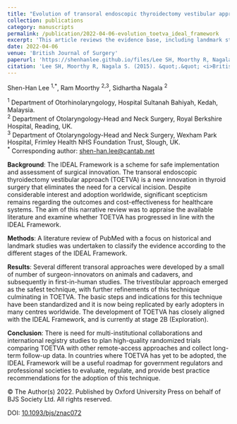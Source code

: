 ```yaml
---
title: "Evolution of transoral endoscopic thyroidectomy vestibular approach according to the IDEAL framework"
collection: publications
category: manuscripts
permalink: /publication/2022-04-06-evolution_toetva_ideal_framework
excerpt: 'This article reviews the evidence base, including landmark studies in the field of transoral endoscopic thyroid surgery vestibular approach (TOETVA), and assesses whether the evolution of TOETVA has aligned with the IDEAL framework, a scheme for safe implementation and assessment of surgical innovation.'
date: 2022-04-06
venue: 'British Journal of Surgery'
paperurl: 'https://shenhanlee.github.io/files/Lee SH, Moorthy R, Nagala S_British Journal of Surgery_2022.pdf'
citation: 'Lee SH, Moorthy R, Nagala S. (2015). &quot;.&quot; <i>British Journal of Surgery</i>. 109(6):497-502.'  
---
```


Shen-Han Lee <sup>1,*</sup>, Ram Moorthy <sup>2,3</sup>, Sidhartha Nagala <sup>2</sup>  

<sup>1</sup> Department of Otorhinolaryngology, Hospital Sultanah Bahiyah, Kedah, Malaysia.  
<sup>2</sup> Department of Otolaryngology-Head and Neck Surgery, Royal Berkshire Hospital, Reading, UK.  
<sup>3</sup> Department of Otolaryngology-Head and Neck Surgery, Wexham Park Hospital, Frimley Health NHS Foundation Trust, Slough, UK.  
<sup>*</sup> Corresponding author: [shen-han.lee@cantab.net](mailto:shen-han.lee@cantab.net)  

<b>Background</b>: The IDEAL Framework is a scheme for safe implementation and assessment of surgical innovation. The transoral endoscopic thyroidectomy vestibular approach (TOETVA) is a new innovation in thyroid surgery that eliminates the need for a cervical incision. Despite considerable interest and adoption worldwide, significant scepticism remains regarding the outcomes and cost-effectiveness for healthcare systems. The aim of this narrative review was to appraise the available literature and examine whether TOETVA has progressed in line with the IDEAL Framework.  

<b>Methods</b>: A literature review of PubMed with a focus on historical and landmark studies was undertaken to classify the evidence according to the different stages of the IDEAL Framework.  

<b>Results</b>: Several different transoral approaches were developed by a small of number of surgeon-innovators on animals and cadavers, and subsequently in first-in-human studies. The trivestibular approach emerged as the safest technique, with further refinements of this technique culminating in TOETVA. The basic steps and indications for this technique have been standardized and it is now being replicated by early adopters in many centres worldwide. The development of TOETVA has closely aligned with the IDEAL Framework, and is currently at stage 2B (Exploration).  

<b>Conclusion</b>: There is need for multi-institutional collaborations and international registry studies to plan high-quality randomized trials comparing TOETVA with other remote-access approaches and collect long-term follow-up data. In countries where TOETVA has yet to be adopted, the IDEAL Framework will be a useful roadmap for government regulators and professional societies to evaluate, regulate, and provide best practice recommendations for the adoption of this technique.  

© The Author(s) 2022. Published by Oxford University Press on behalf of BJS Society Ltd. All rights reserved.

DOI: [10.1093/bjs/znac072](https://doi.org/10.1093/bjs/znac072)  
